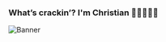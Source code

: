 ### What’s crackin’? I'm Christian 🤙🏼👨🏽‍💻

<img
    src='https://i.imgur.com/ZqkU71L.png'
    alt='Banner'>

<!--
**penrodlol/penrodlol** is a ✨ _special_ ✨ repository because its `README.md` (this file) appears on your GitHub profile.

Here are some ideas to get you started:

- 🔭 I’m currently working on ...
- 🌱 I’m currently learning ...
- 👯 I’m looking to collaborate on ...
- 🤔 I’m looking for help with ...
- 💬 Ask me about ...
- 📫 How to reach me: ...
- 😄 Pronouns: ...
- ⚡ Fun fact: ...
-->
